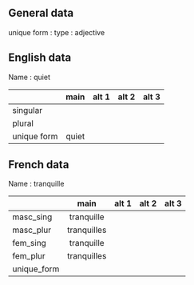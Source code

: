 ## General data

unique form :
type : adjective

## English data

Name : quiet

|             | main  | alt 1 | alt 2 | alt 3 |
| :---------- | :---: | :---: | :---: | ----- |
| singular    |       |       |       |       |
| plural      |       |       |       |       |
| unique form | quiet |       |       |       |

## French data

Name : tranquille

|             |    main     | alt 1 | alt 2 | alt 3 |
| :---------- | :---------: | :---: | :---: | :---: |
| masc_sing   | tranquille  |       |       |       |
| masc_plur   | tranquilles |       |       |       |
| fem_sing    | tranquille  |       |       |       |
| fem_plur    | tranquilles |       |       |       |
| unique_form |             |       |       |       |


